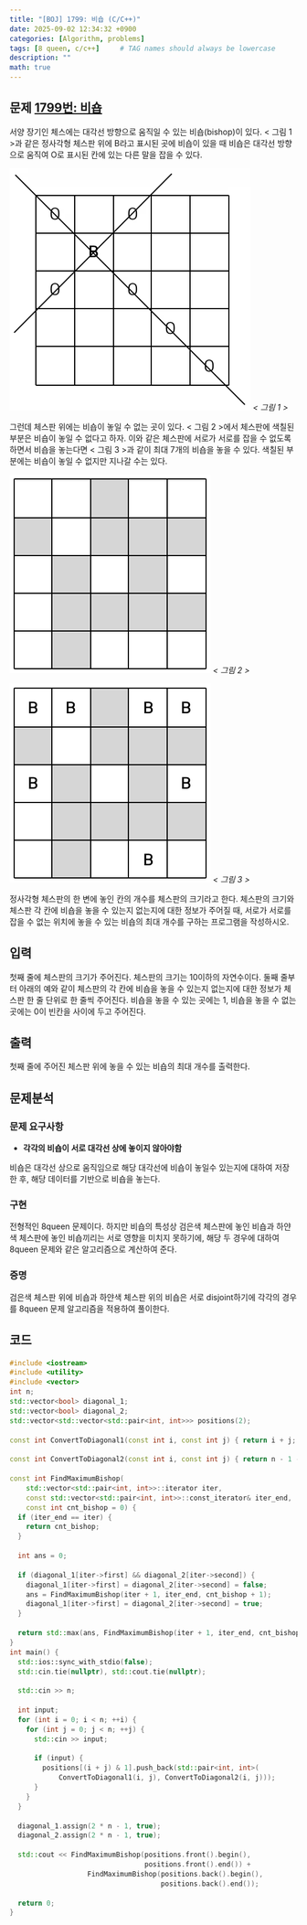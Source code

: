 ```yaml
---
title: "[BOJ] 1799: 비숍 (C/C++)"
date: 2025-09-02 12:34:32 +0900
categories: [Algorithm, problems]
tags: [8 queen, c/c++]     # TAG names should always be lowercase
description: ""
math: true
---
```

## 문제 [1799번: 비숍](https://www.acmicpc.net/problem/1799)
서양 장기인 체스에는 대각선 방향으로 움직일 수 있는 비숍(bishop)이 있다. < 그림 1 >과 같은 정사각형 체스판 위에 B라고 표시된 곳에 비숍이 있을 때 비숍은 대각선 방향으로 움직여 O로 표시된 칸에 있는 다른 말을 잡을 수 있다.


![체스판 그림1](/assets/img/posts/2025-09-02-BOJ-1799-01.png)
_< 그림 1 >_

그런데 체스판 위에는 비숍이 놓일 수 없는 곳이 있다. < 그림 2 >에서 체스판에 색칠된 부분은 비숍이 놓일 수 없다고 하자. 이와 같은 체스판에 서로가 서로를 잡을 수 없도록 하면서 비숍을 놓는다면 < 그림 3 >과 같이 최대 7개의 비숍을 놓을 수 있다. 색칠된 부분에는 비숍이 놓일 수 없지만 지나갈 수는 있다.

![체스판 그림2](/assets/img/posts/2025-09-02-BOJ-1799-02.png)
_< 그림 2 >_

![체스판 그림3](/assets/img/posts/2025-09-02-BOJ-1799-03.png)
_< 그림 3 >_

정사각형 체스판의 한 변에 놓인 칸의 개수를 체스판의 크기라고 한다. 체스판의 크기와 체스판 각 칸에 비숍을 놓을 수 있는지 없는지에 대한 정보가 주어질 때, 서로가 서로를 잡을 수 없는 위치에 놓을 수 있는 비숍의 최대 개수를 구하는 프로그램을 작성하시오.
## 입력
첫째 줄에 체스판의 크기가 주어진다. 체스판의 크기는 10이하의 자연수이다. 둘째 줄부터 아래의 예와 같이 체스판의 각 칸에 비숍을 놓을 수 있는지 없는지에 대한 정보가 체스판 한 줄 단위로 한 줄씩 주어진다. 비숍을 놓을 수 있는 곳에는 1, 비숍을 놓을 수 없는 곳에는 0이 빈칸을 사이에 두고 주어진다.

## 출력
첫째 줄에 주어진 체스판 위에 놓을 수 있는 비숍의 최대 개수를 출력한다.

## 문제분석
### 문제 요구사항
- **각각의 비숍이 서로 대각선 상에 놓이지 않아야함**

비숍은 대각선 상으로 움직임으로 해당 대각선에 비숍이 놓일수 있는지에 대하여 저장 한 후, 해당 데이터를 기반으로 비숍을 놓는다.

### 구현
전형적인 8queen 문제이다. 하지만 비숍의 특성상 검은색 체스판에 놓인 비숍과 하얀색 체스판에 놓인 비숍끼리는 서로 영향을 미치지 못하기에, 해당 두 경우에 대하여 8queen 문제와 같은 알고리즘으로 계산하여 준다.

### 증명
검은색 체스판 위에 비숍과 하얀색 체스판 위의 비숍은 서로 disjoint하기에 각각의 경우를 8queen 문제 알고리즘을 적용하여 풀이한다.

## 코드
```cpp
#include <iostream>
#include <utility>
#include <vector>
int n;
std::vector<bool> diagonal_1;
std::vector<bool> diagonal_2;
std::vector<std::vector<std::pair<int, int>>> positions(2);

const int ConvertToDiagonal1(const int i, const int j) { return i + j; }

const int ConvertToDiagonal2(const int i, const int j) { return n - 1 - i + j; }

const int FindMaximumBishop(
    std::vector<std::pair<int, int>>::iterator iter,
    const std::vector<std::pair<int, int>>::const_iterator& iter_end,
    const int cnt_bishop = 0) {
  if (iter_end == iter) {
    return cnt_bishop;
  }

  int ans = 0;

  if (diagonal_1[iter->first] && diagonal_2[iter->second]) {
    diagonal_1[iter->first] = diagonal_2[iter->second] = false;
    ans = FindMaximumBishop(iter + 1, iter_end, cnt_bishop + 1);
    diagonal_1[iter->first] = diagonal_2[iter->second] = true;
  }

  return std::max(ans, FindMaximumBishop(iter + 1, iter_end, cnt_bishop));
}
int main() {
  std::ios::sync_with_stdio(false);
  std::cin.tie(nullptr), std::cout.tie(nullptr);

  std::cin >> n;

  int input;
  for (int i = 0; i < n; ++i) {
    for (int j = 0; j < n; ++j) {
      std::cin >> input;

      if (input) {
        positions[(i + j) & 1].push_back(std::pair<int, int>(
            ConvertToDiagonal1(i, j), ConvertToDiagonal2(i, j)));
      }
    }
  }

  diagonal_1.assign(2 * n - 1, true);
  diagonal_2.assign(2 * n - 1, true);

  std::cout << FindMaximumBishop(positions.front().begin(),
                                 positions.front().end()) +
                   FindMaximumBishop(positions.back().begin(),
                                     positions.back().end());

  return 0;
}
```
